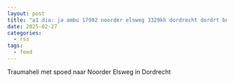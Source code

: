 ```yaml
---
layout: post
title: "a1 dia: ja ambu 17992 noorder elsweg 3329kh dordrecht dordrt bon 31830"
date: 2025-02-27
categories: 
  - rss
tags: 
  - feed
---
```


Traumaheli met spoed naar Noorder Elsweg in Dordrecht
